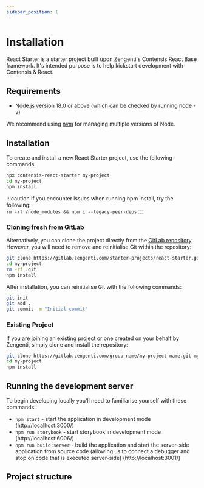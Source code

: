 ```yaml
---
sidebar_position: 1
---
```


# Installation

React Starter is a starter project built upon Zengenti's Contensis React Base framework. It's intended purpose is to help kickstart development with Contensis & React.

## Requirements

- [Node.js](https://nodejs.org/en) version 18.0 or above (which can be checked by running node -v)

We recommend using [nvm](https://github.com/nvm-sh/nvm) for managing multiple versions of Node.

## Installation

To create and install a new React Starter project, use the following commands:

```bash
npx contensis-react-starter my-project
cd my-project
npm install
```

:::caution
If you encounter issues when running npm install, try the following:  
`rm -rf /node_modules && npm i --legacy-peer-deps`
:::

### Cloning fresh from GitLab

Alternatively, you can clone the project directly from the [GitLab repository](https://gitlab.zengenti.com/starter-projects/react-starter). However, you will need to remove and reinitialise Git within the repository:

```bash
git clone https://gitlab.zengenti.com/starter-projects/react-starter.git my-project
cd my-project
rm -rf .git
npm install
```

After installation, you can reinitialise Git with the following commands:
```bash
git init
git add .
git commit -m "Initial commit"
```

### Existing Project

If you are joining an existing project or one created on your behalf by Zengenti, simply clone and install the repository:

```bash
git clone https://gitlab.zengenti.com/group-name/my-project-name.git my-project
cd my-project
npm install
```


## Running the development server

To begin developing locally you'll need to familiarise yourself with these commands:

- `npm start` - start the application in development mode (http://localhost:3000/)
- `npm run storybook` - start storybook in development mode (http://localhost:6006/)
- `npm run build:server` - build the application and start the server-side application from source code (allowing us to connect a debugger and stop on code that is executed server-side) (http://localhost:3001/)

## Project structure
